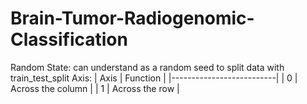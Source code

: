 # Brain-Tumor-Radiogenomic-Classification
Random State: can understand as a random seed to split data with train_test_split
Axis:
| Axis | Function          |
|--------------------------|
| 0    | Across the column |
| 1    | Across the row    |
 
